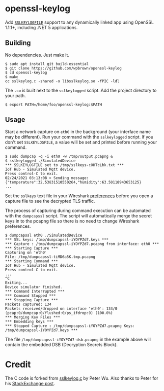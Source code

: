 # openssl-keylog

Add [`SSLKEYLOGFILE`](https://developer.mozilla.org/en-US/docs/Mozilla/Projects/NSS/Key_Log_Format) support to any dynamically linked app using OpenSSL 1.1.1+, including .NET 5 applications.

## Building

No dependencies. Just make it.

```shell
$ sudo apt install git build-essential
$ git clone https://github.com/wpbrown/openssl-keylog
$ cd openssl-keylog
$ make
cc sslkeylog.c -shared -o libsslkeylog.so -fPIC -ldl
```

The `.so` is built next to the `sslkeylogged` script. Add the project directory to your path.

```shell
$ export PATH=/home/foo/openssl-keylog:$PATH
```


## Usage 

Start a network capture on `eth0` in the background (your interface name may be different). Run your command with the `sslkeylogged` script. If you don't set `SSLKEYLOGFILE`, a value will be set and printed before running your command.

```shell
$ sudo dumpcap -q -i eth0 -w /tmp/output.pcapng &
$ sslkeylogged ./SimulatedDevice
*** SSLKEYLOGFILE set to /tmp/sslkeys-cOHTcLbk.txt ***
IoT Hub - Simulated Mqtt device.
Press control-C to exit.
02/24/2021 03:13:08 > Sending message: {"temperature":32.53831510550264,"humidity":63.50118943653125}
...
```

Set the `sslkeys` text file in your Wireshark [preferences](https://wiki.wireshark.org/TLS) before you open a capture file to see the decrypted TLS traffic.

The process of capturing during command execution can be automated with the `dumpcapssl` script. The script will automatically merge the secret keys in to the pcapng file so there is no need to change Wireshark preferences.

```shell
$ dumpcapssl eth0 ./SimulatedDevice
*** SSL keys: /tmp/dumpcapssl-iYOYPZd7.keys ***
*** Capture : /tmp/dumpcapssl-iYOYPZd7.pcapng from interface: eth0 ***
*** Starting Capture ***
Capturing on 'eth0'
File: /tmp/dumpcapssl-tiMD6a5K.tmp.pcapng
*** Starting Command ***
IoT Hub - Simulated Mqtt device.
Press control-C to exit.
...
^C
Exiting...
Device simulator finished.
*** Command Interrupted ***
*** Command Stopped ***
*** Stopping Capture ***
Packets captured: 134
Packets received/dropped on interface 'eth0': 134/0 (pcap:0/dumpcap:0/flushed:0/ps_ifdrop:0) (100.0%)
*** Merging Key Files ***
*** Embedding Keys ***
*** Stopped Capture : /tmp/dumpcapssl-iYOYPZd7.pcapng Keys: /tmp/dumpcapssl-iYOYPZd7.keys *** 
```

The file `/tmp/dumpcapssl-iYOYPZd7-dsb.pcapng` in the example above will contain the embedded DSB (Decryption Secrets Block).

# Credit 

The C code is forked from [sslkeylog.c](https://git.lekensteyn.nl/peter/wireshark-notes/tree/src/sslkeylog.c) by Peter Wu. Also thanks to Peter for his [StackExchange post](https://security.stackexchange.com/a/80174).